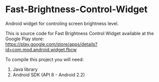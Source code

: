 Fast-Brightness-Control-Widget
==============================

Android widget for controling screen brightness level.

This is source code for Fast Brightness Control Widget available at the Google Play store:<br>
https://play.google.com/store/apps/details?id=com.mod.android.widget.fbcw

To compile this project you will need:
<ol>
	<li>Java library</li>
	<li>Android SDK (API 8 - Android 2.2)</li>
</ol>


